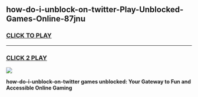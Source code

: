 
## how-do-i-unblock-on-twitter-Play-Unblocked-Games-Online-87jnu
<h3>
<a href="https://premium76.site?title=how-do-i-unblock-on-twitter&ref=25A">CLICK TO PLAY</a></h3>
<hr>

<h3>
<a href="https://premium76.site?title=how-do-i-unblock-on-twitter&ref=25A">CLICK 2 PLAY</a>
  
</h3>

<a href="https://premium76.site?title=how-do-i-unblock-on-twitter&ref=25A"><img src="https://clearcache.store/games.png"></a>


**how-do-i-unblock-on-twitter games unblocked: Your Gateway to Fun and Accessible Online Gaming**
